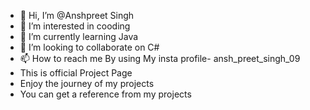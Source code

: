 - 👋 Hi, I’m @Anshpreet Singh
- 👀 I’m interested in cooding
- 🌱 I’m currently learning Java
- 💞️ I’m looking to collaborate on C#
- 📫 How to reach me By using My insta profile- ansh_preet_singh_09
- This is official Project Page
- Enjoy the journey of my projects
- You can get a reference from my projects

<!---
Ansh339412/Ansh339412 is a ✨ special ✨ repository because its `README.md` (this file) appears on your GitHub profile.
You can click the Preview link to take a look at your changes.
--->
